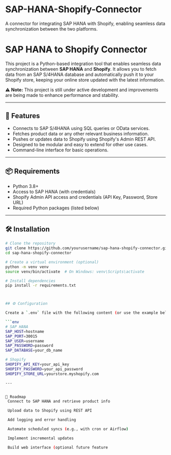 # SAP-HANA-Shopify-Connector
A connector for integrating SAP HANA with Shopify, enabling seamless data synchronization between the two platforms.


# SAP HANA to Shopify Connector

This project is a Python-based integration tool that enables seamless data synchronization between **SAP HANA** and **Shopify**. It allows you to fetch data from an SAP S/4HANA database and automatically push it to your Shopify store, keeping your online store updated with the latest information.

⚠️ **Note:** This project is still under active development and improvements are being made to enhance performance and stability.

---

## 🚀 Features

- Connects to SAP S/4HANA using SQL queries or OData services.
- Fetches product data or any other relevant business information.
- Pushes or updates data to Shopify using Shopify's Admin REST API.
- Designed to be modular and easy to extend for other use cases.
- Command-line interface for basic operations.

---

## 📦 Requirements

- Python 3.8+
- Access to SAP HANA (with credentials)
- Shopify Admin API access and credentials (API Key, Password, Store URL)
- Required Python packages (listed below)

---

## 🛠 Installation

```bash
# Clone the repository
git clone https://github.com/yourusername/sap-hana-shopify-connector.git
cd sap-hana-shopify-connector

# Create a virtual environment (optional)
python -m venv venv
source venv/bin/activate  # On Windows: venv\Scripts\activate

# Install dependencies
pip install -r requirements.txt



## ⚙️ Configuration

Create a `.env` file with the following content (or use the example below):

```env
# SAP HANA
SAP_HOST=hostname
SAP_PORT=30015
SAP_USER=username
SAP_PASSWORD=password
SAP_DATABASE=your_db_name

# Shopify
SHOPIFY_API_KEY=your_api_key
SHOPIFY_PASSWORD=your_api_password
SHOPIFY_STORE_URL=yourstore.myshopify.com

---


🚧 Roadmap
 Connect to SAP HANA and retrieve product info

 Upload data to Shopify using REST API

 Add logging and error handling

 Automate scheduled syncs (e.g., with cron or Airflow)

 Implement incremental updates

 Build web interface (optional future feature
